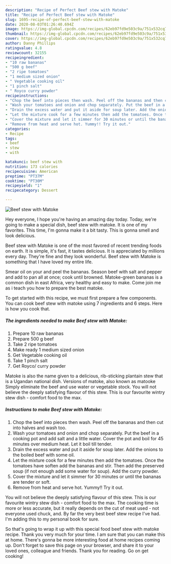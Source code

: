 ```yaml
---
description: "Recipe of Perfect Beef stew with Matoke"
title: "Recipe of Perfect Beef stew with Matoke"
slug: 1695-recipe-of-perfect-beef-stew-with-matoke
date: 2020-08-03T01:26:40.694Z
image: https://img-global.cpcdn.com/recipes/62eb97fd9e503c9a/751x532cq70/beef-stew-with-matoke-recipe-main-photo.jpg
thumbnail: https://img-global.cpcdn.com/recipes/62eb97fd9e503c9a/751x532cq70/beef-stew-with-matoke-recipe-main-photo.jpg
cover: https://img-global.cpcdn.com/recipes/62eb97fd9e503c9a/751x532cq70/beef-stew-with-matoke-recipe-main-photo.jpg
author: Danny Phillips
ratingvalue: 4.8
reviewcount: 32155
recipeingredient:
- "10 raw bananas"
- "500 g beef"
- "2 ripe tomatoes"
- "1 medium sized onion"
- " Vegetable cooking oil"
- "1 pinch salt"
- " Royco curry powder"
recipeinstructions:
- "Chop the beef into pieces then wash. Peel off the bananas and then cut into halves and wash too."
- "Wash your tomatoes and onion and chop separately. Put the beef in a cooking pot and add salt and a little water. Cover the pot and boil for 45 minutes over medium heat. Let it boil till tender."
- "Drain the excess water and put it aside for soup later. Add the onions to the boiled beef with some oil."
- "Let the mixture cook for a few minutes then add the tomatoes. Once the tomatoes have soften add the bananas and stir. Then add the preserved soup (if not enough add some water for soup). Add the curry powder."
- "Cover the mixture and let it simmer for 30 minutes or until the bananas are tender or soft."
- "Remove from heat and serve hot. Yummy!! Try it out."
categories:
- Recipe
tags:
- beef
- stew
- with

katakunci: beef stew with 
nutrition: 173 calories
recipecuisine: American
preptime: "PT37M"
cooktime: "PT30M"
recipeyield: "1"
recipecategory: Dessert

---
```



![Beef stew with Matoke](https://img-global.cpcdn.com/recipes/62eb97fd9e503c9a/751x532cq70/beef-stew-with-matoke-recipe-main-photo.jpg)

Hey everyone, I hope you're having an amazing day today. Today, we're going to make a special dish, beef stew with matoke. It is one of my favorites. This time, I'm gonna make it a bit tasty. This is gonna smell and look delicious.

Beef stew with Matoke is one of the most favored of recent trending foods on earth. It is simple, it's fast, it tastes delicious. It is appreciated by millions every day. They're fine and they look wonderful. Beef stew with Matoke is something that I have loved my entire life.

Smear oil on your and peel the bananas. Season beef with salt and pepper and add to pan all at once; cook until browned. Matoke-green bananas is a common dish in east Africa, very healthy and easy to make. Come join me as i teach you how to prepare the best matoke.


To get started with this recipe, we must first prepare a few components. You can cook beef stew with matoke using 7 ingredients and 6 steps. Here is how you cook that.

<!--inarticleads1-->

##### The ingredients needed to make Beef stew with Matoke:

1. Prepare 10 raw bananas
1. Prepare 500 g beef
1. Take 2 ripe tomatoes
1. Make ready 1 medium sized onion
1. Get  Vegetable cooking oil
1. Take 1 pinch salt
1. Get  Royco/ curry powder


Matoke is also the name given to a delicious, rib-sticking plantain stew that is a Ugandan national dish. Versions of matoke, also known as matooke Simply eliminate the beef and use water or vegetable stock. You will not believe the deeply satisfying flavour of this stew. This is our favourite wintry stew dish - comfort food to the max. 

<!--inarticleads2-->

##### Instructions to make Beef stew with Matoke:

1. Chop the beef into pieces then wash. Peel off the bananas and then cut into halves and wash too.
1. Wash your tomatoes and onion and chop separately. Put the beef in a cooking pot and add salt and a little water. Cover the pot and boil for 45 minutes over medium heat. Let it boil till tender.
1. Drain the excess water and put it aside for soup later. Add the onions to the boiled beef with some oil.
1. Let the mixture cook for a few minutes then add the tomatoes. Once the tomatoes have soften add the bananas and stir. Then add the preserved soup (if not enough add some water for soup). Add the curry powder.
1. Cover the mixture and let it simmer for 30 minutes or until the bananas are tender or soft.
1. Remove from heat and serve hot. Yummy!! Try it out.


You will not believe the deeply satisfying flavour of this stew. This is our favourite wintry stew dish - comfort food to the max. The cooking time is more or less accurate, but it really depends on the cut of meat used - not everyone used chuck, and. By far the very best beef stew recipe I&#39;ve had. I&#39;m adding this to my personal book for sure. 

So that's going to wrap it up with this special food beef stew with matoke recipe. Thank you very much for your time. I am sure that you can make this at home. There's gonna be more interesting food at home recipes coming up. Don't forget to save this page on your browser, and share it to your loved ones, colleague and friends. Thank you for reading. Go on get cooking!
